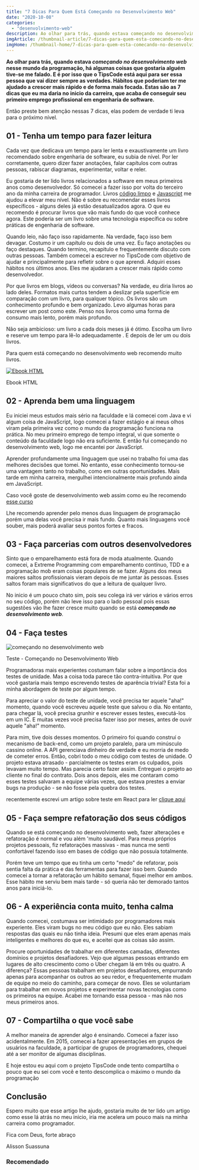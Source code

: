 ```yaml
---
title: "7 Dicas Para Quem Está Começando no Desenvolvimento Web"
date: "2020-10-08"
categories: 
  - "desenvolvimento-web"
description: Ao olhar para trás, quando estava começando no desenvolvimento web nesse mundo da programação, há algumas coisas que gostaria alguém tive-se me falado. E é por isso que o TipsCode está aqui para ser essa pessoa que vai dizer sempre as verdades. Hábitos que poderiam ter me ajudado a crescer mais rápido e de forma mais focada. Estas são as 7 dicas que eu ma daria no inicio da carreira, que acaba de conseguir seu primeiro emprego profissional em engenharia de software.
imgArticle: /thumbnail-article/7-dicas-para-quem-esta-comecando-no-desenvolvimento-web.png
imgHome: /thumbnail-home/7-dicas-para-quem-esta-comecando-no-desenvolvimento-web.png
---
```


**Ao olhar para trás, quando estava _começando no desenvolvimento web_** **nesse mundo da programação, há algumas coisas que gostaria alguém tive-se me falado. E é por isso que o TipsCode está aqui para ser essa pessoa que vai dizer sempre as verdades. Hábitos que poderiam ter me ajudado a crescer mais rápido e de forma mais focada. Estas são as 7 dicas que eu ma daria no inicio da carreira, que acaba de conseguir seu primeiro emprego profissional em engenharia de software.**

Então preste bem atenção nessas 7 dicas, elas podem de verdade ti leva para o próximo nível.

## 01 - Tenha um tempo para fazer leitura

Cada vez que dedicava um tempo para ler lenta e exaustivamente um livro recomendado sobre engenharia de software, eu subia de nível. Por ler corretamente, quero dizer fazer anotações, falar capítulos com outras pessoas, rabiscar diagramas, experimentar, voltar e reler.

Eu gostaria de ter lido livros relacionados a software em meus primeiros anos como desenvolvedor. Só comecei a fazer isso por volta do terceiro ano da minha carreira de programador. Livros [código limpo](https://amzn.to/2Gxm4S6) e [Javascript](https://amzn.to/3d9n0I2) me ajudou a elevar meu nível. Não é sobre eu recomendar esses livros específicos - alguns deles já estão desatualizados agora. O que eu recomendo é procurar livros que vão mais fundo do que você conhece agora. Este poderia ser um livro sobre uma tecnologia específica ou sobre práticas de engenharia de software.

Quando leio, não faço isso rapidamente. Na verdade, faço isso bem devagar. Costumo ir um capítulo ou dois de uma vez. Eu faço anotações ou faço destaques. Quando termino, recapitulo e frequentemente discuto com outras pessoas. Também comecei a escrever no TipsCode com objetivo de ajudar e principalmente para refletir sobre o que aprendi. Adquiri esses hábitos nos últimos anos. Eles me ajudaram a crescer mais rápido como desenvolvedor.

Por que livros em blogs, vídeos ou conversas? Na verdade, eu diria livros ao lado deles. Formatos mais curtos tendem a deslizar pela superfície em comparação com um livro, para qualquer tópico. Os livros são um conhecimento profundo e bem organizado. Levo algumas horas para escrever um post como este. Penso nos livros como uma forma de consumo mais lento, porém mais profundo.

Não seja ambicioso: um livro a cada dois meses já é ótimo. Escolha um livro e reserve um tempo para lê-lo adequadamente . E depois de ler um ou dois livros.

Para quem está começando no desenvolvimento web recomendo muito livros.

[![Ebook HTML](/uploads/2020/09/ebook-guia-completo-html.png)](/ebook-gratuito-html)

Ebook HTML

## 02 - Aprenda bem uma linguagem

Eu iniciei meus estudos mais sério na faculdade e lá comecei com Java e vi algum coisa de JavaScript, logo comecei a fazer estágio e ai meus olhos viram pela primeira vez como o mundo da programação funciona na prática. No meu primeiro emprego de tempo integral, vi que somente o conteúdo da faculdade logo não era suficiente. E então fui começando no desenvolvimento web, logo me encantei por JavaScript.

Aprender profundamente uma linguagem que usei no trabalho foi uma das melhores decisões que tomei. No entanto, esse conhecimento tornou-se uma vantagem tanto no trabalho, como em outras oportunidades. Mais tarde em minha carreira, mergulhei intencionalmente mais profundo ainda em JavaScript.

Caso você goste de desenvolvimento web assim como eu lhe recomendo [esse curso](/curso-programador-fullstack-javascript-em-8-semanas-vale-pena/)

Lhe recomendo aprender pelo menos duas linguagem de programação porém uma delas você precisa ir mais fundo. Quanto mais linguagens você souber, mais poderá avaliar seus pontos fortes e fracos.

## 03 - Faça parcerias com outros desenvolvedores

Sinto que o emparelhamento está fora de moda atualmente. Quando comecei, a Extreme Programming com emparelhamento contínuo, TDD e a programação mob eram coisas populares de se fazer. Alguns dos meus maiores saltos profissionais vieram depois de me juntar às pessoas. Esses saltos foram mais significativos do que a leitura de qualquer livro.

No inicio é um pouco chato sim, pois seu colega irá ver vários e vários erros no seu código, porém não leve isso para o lado pessoal pois essas sugestões vão lhe fazer cresce muito quando se está **_começando no desenvolvimento web_**.

## 04 - Faça testes

![começando no desenvolvimento web](/uploads/2020/10/test-1024x682.jpg)

Teste - Começando no Desenvolvimento Web

Programadoras mais experientes costumam falar sobre a importância dos testes de unidade. Mas a coisa toda parece tão contra-intuitiva. Por que você gastaria mais tempo escrevendo testes de aparência trivial? Esta foi a minha abordagem de teste por algum tempo.

Para apreciar o valor do teste de unidade, você precisa ter aquele "aha!" momento, quando você escreveu aquele teste que salvou o dia. No entanto, para chegar lá, você precisa grunhir e escrever esses testes, executá-los em um IC. E muitas vezes você precisa fazer isso por meses, antes de ouvir aquele "aha!" momento.

Para mim, tive dois desses momentos. O primeiro foi quando construí o mecanismo de back-end, como um projeto paralelo, para um minúsculo cassino online. A API gerenciava dinheiro de verdade e eu morria de medo de cometer erros. Então, cobri todo o meu código com testes de unidade. O projeto estava atrasado - parcialmente os testes eram os culpados, pois levavam muito tempo. Mas parecia certo fazer assim. Entreguei o projeto ao cliente no final do contrato. Dois anos depois, eles me contaram como esses testes salvaram a equipe várias vezes, que estava prestes a enviar bugs na produção - se não fosse pela quebra dos testes.

recentemente escrevi um artigo sobre teste em React para ler [clique aqui](/react-guia-completo-para-testes/)

## 05 - Faça sempre refatoração dos seus códigos

Quando se está começando no desenvolvimento web, fazer alterações e refatoração é normal e vou além 'muito saudável. Para meus próprios projetos pessoais, fiz refatorações massivas - mas nunca me senti confortável fazendo isso em bases de código que não possuía totalmente.

Porém teve um tempo que eu tinha um certo "medo" de refatorar, pois sentia falta da prática e das ferramentas para fazer isso bem. Quando comecei a tornar a refatoração um hábito semanal, fiquei melhor em ambos. Esse hábito me serviu bem mais tarde - só queria não ter demorado tantos anos para iniciá-lo.

## 06 - A experiência conta muito, tenha calma

Quando comecei, costumava ser intimidado por programadores mais experiente. Eles viram bugs no meu código que eu não. Eles sabiam respostas das quais eu não tinha ideia. Presumi que eles eram apenas mais inteligentes e melhores do que eu, e aceitei que as coisas são assim.

Procure oportunidades de trabalhar em diferentes camadas, diferentes domínios e projetos desafiadores. Vejo que algumas pessoas entrando em lugares de alto crescimento como o Uber chegam lá em três ou quatro. A diferença? Essas pessoas trabalham em projetos desafiadores, empurrando apenas para acompanhar os outros ao seu redor, e frequentemente mudam de equipe no meio do caminho, para começar de novo. Eles se voluntariam para trabalhar em novos projetos e experimentar novas tecnologias como os primeiros na equipe. Acabei me tornando essa pessoa - mas não nos meus primeiros anos.

## 07 - Compartilha o que você sabe

A melhor maneira de aprender algo é ensinando. Comecei a fazer isso acidentalmente. Em 2015, comecei a fazer apresentações em grupos de usuários na faculdade, a participar de grupos de programadores, chequei até a ser monitor de algumas disciplinas.

E hoje estou eu aqui com o projeto TipsCode onde tento compartilha o pouco que eu sei com você e tento descomplica o máximo o mundo da programação

## Conclusão

Espero muito que esse artigo lhe ajudo, gostaria muito de ter lido um artigo como esse lá atrás no meu inicio, iria me acelera um pouco mais na minha carreira como programador.

Fica com Deus, forte abraço

Alisson Suassuna

### Recomendado
